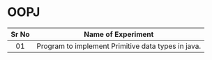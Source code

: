# OOPJ

| Sr No | Name of Experiment |
|:------------:|:------------------:|
| 01 | Program to implement Primitive data types in java. |
